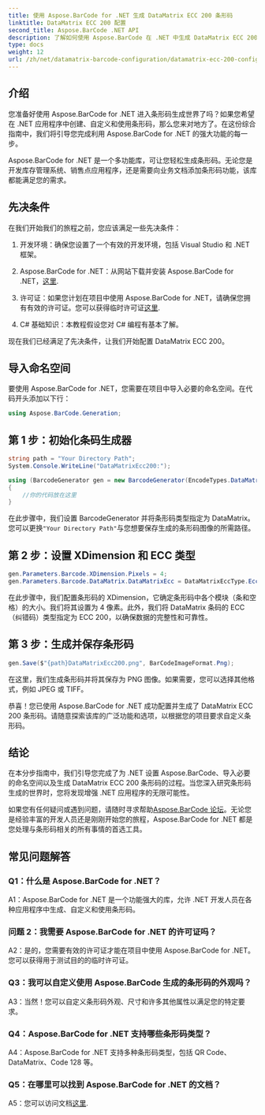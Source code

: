 ```yaml
---
title: 使用 Aspose.BarCode for .NET 生成 DataMatrix ECC 200 条形码
linktitle: DataMatrix ECC 200 配置
second_title: Aspose.BarCode .NET API
description: 了解如何使用 Aspose.BarCode 在 .NET 中生成 DataMatrix ECC 200 条形码。通过高效的条形码创建来简化操作。
type: docs
weight: 12
url: /zh/net/datamatrix-barcode-configuration/datamatrix-ecc-200-configuration/
---
```

## 介绍

您准备好使用 Aspose.BarCode for .NET 进入条形码生成世界了吗？如果您希望在 .NET 应用程序中创建、自定义和使用条形码，那么您来对地方了。在这份综合指南中，我们将引导您完成利用 Aspose.BarCode for .NET 的强大功能的每一步。

Aspose.BarCode for .NET 是一个多功能库，可让您轻松生成条形码。无论您是开发库存管理系统、销售点应用程序，还是需要向业务文档添加条形码功能，该库都能满足您的需求。

## 先决条件

在我们开始我们的旅程之前，您应该满足一些先决条件：

1. 开发环境：确保您设置了一个有效的开发环境，包括 Visual Studio 和 .NET 框架。

2.  Aspose.BarCode for .NET：从网站下载并安装 Aspose.BarCode for .NET，[这里](https://releases.aspose.com/barcode/net/).

3. 许可证：如果您计划在项目中使用 Aspose.BarCode for .NET，请确保您拥有有效的许可证。您可以获得临时许可证[这里](https://purchase.aspose.com/temporary-license/).

4. C# 基础知识：本教程假设您对 C# 编程有基本了解。

现在我们已经满足了先决条件，让我们开始配置 DataMatrix ECC 200。

## 导入命名空间

要使用 Aspose.BarCode for .NET，您需要在项目中导入必要的命名空间。在代码开头添加以下行：

```csharp
using Aspose.BarCode.Generation;
```

## 第 1 步：初始化条码生成器

```csharp
string path = "Your Directory Path";
System.Console.WriteLine("DataMatrixEcc200:");

using (BarcodeGenerator gen = new BarcodeGenerator(EncodeTypes.DataMatrix, "Åspóse.Barcóde©"))
{
    //你的代码放在这里
}
```

在此步骤中，我们设置 BarcodeGenerator 并将条形码类型指定为 DataMatrix。您可以更换`"Your Directory Path"`与您想要保存生成的条形码图像的所需路径。

## 第 2 步：设置 XDimension 和 ECC 类型

```csharp
gen.Parameters.Barcode.XDimension.Pixels = 4;
gen.Parameters.Barcode.DataMatrix.DataMatrixEcc = DataMatrixEccType.Ecc200;
```

在此步骤中，我们配置条形码的 XDimension，它确定条形码中各个模块（条和空格）的大小。我们将其设置为 4 像素。此外，我们将 DataMatrix 条码的 ECC（纠错码）类型指定为 ECC 200，以确保数据的完整性和可靠性。

## 第 3 步：生成并保存条形码

```csharp
gen.Save($"{path}DataMatrixEcc200.png", BarCodeImageFormat.Png);
```

在这里，我们生成条形码并将其保存为 PNG 图像。如果需要，您可以选择其他格式，例如 JPEG 或 TIFF。

恭喜！您已使用 Aspose.BarCode for .NET 成功配置并生成了 DataMatrix ECC 200 条形码。请随意探索该库的广泛功能和选项，以根据您的项目要求自定义条形码。

## 结论

在本分步指南中，我们引导您完成了为 .NET 设置 Aspose.BarCode、导入必要的命名空间以及生成 DataMatrix ECC 200 条形码的过程。当您深入研究条形码生成的世界时，您将发现增强 .NET 应用程序的无限可能性。

如果您有任何疑问或遇到问题，请随时寻求帮助[Aspose.BarCode 论坛](https://forum.aspose.com/c/barcode/13)。无论您是经验丰富的开发人员还是刚刚开始您的旅程，Aspose.BarCode for .NET 都是您处理与条形码相关的所有事情的首选工具。

## 常见问题解答

### Q1：什么是 Aspose.BarCode for .NET？

A1：Aspose.BarCode for .NET 是一个功能强大的库，允许 .NET 开发人员在各种应用程序中生成、自定义和使用条形码。

### 问题 2：我需要 Aspose.BarCode for .NET 的许可证吗？

A2：是的，您需要有效的许可证才能在项目中使用 Aspose.BarCode for .NET。您可以获得用于测试目的的临时许可证。

### Q3：我可以自定义使用 Aspose.BarCode 生成的条形码的外观吗？

A3：当然！您可以自定义条形码外观、尺寸和许多其他属性以满足您的特定要求。

### Q4：Aspose.BarCode for .NET 支持哪些条形码类型？

A4：Aspose.BarCode for .NET 支持多种条形码类型，包括 QR Code、DataMatrix、Code 128 等。

### Q5：在哪里可以找到 Aspose.BarCode for .NET 的文档？

 A5：您可以访问文档[这里](https://reference.aspose.com/barcode/net/).